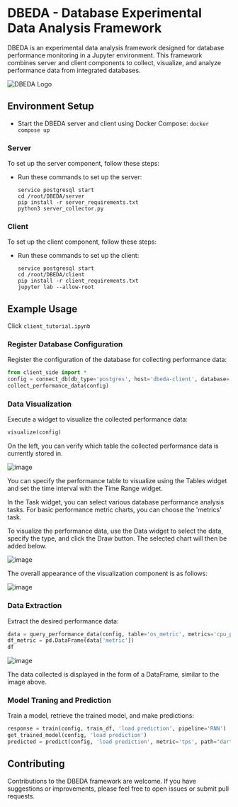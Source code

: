 # DBEDA - Database Experimental Data Analysis Framework

DBEDA is an experimental data analysis framework designed for database performance monitoring in a Jupyter environment. This framework combines server and client components to collect, visualize, and analyze performance data from integrated databases.

![DBEDA Logo](https://github.com/jeha-dblab/dbeda_framework/assets/80744377/a4f7cfe8-7dba-455e-ba89-43b74791fd84)

## Environment Setup
- Start the DBEDA server and client using Docker Compose:
```docker compose up```

### Server
To set up the server component, follow these steps:
- Run these commands to set up the server:
   ```
   service postgresql start
   cd /root/DBEDA/server
   pip install -r server_requirements.txt
   python3 server_collector.py
   ```
### Client
To set up the client component, follow these steps:
- Run these commands to set up the client:
   ```
   service postgresql start
   cd /root/DBEDA/client
   pip install -r client_requirements.txt
   jupyter lab --allow-root
   ```

## Example Usage
Click `client_tutorial.ipynb`

### Register Database Configuration

Register the configuration of the database for collecting performance data:

```python
from client_side import *
config = connect_db(db_type='postgres', host='dbeda-client', database='test_cli', user='postgres', password='postgres', port='5434')
collect_performance_data(config)
```
### Data Visualization
Execute a widget to visualize the collected performance data:

```python
visualize(config)
```
On the left, you can verify which table the collected performance data is currently stored in.

![image](https://github.com/jeha-dblab/dbeda_framework/assets/80744377/b3346336-a33f-45ef-be43-f73847d34c22)

You can specify the performance table to visualize using the Tables widget and set the time interval with the Time Range widget.

In the Task widget, you can select various database performance analysis tasks. For basic performance metric charts, you can choose the 'metrics' task.


To visualize the performance data, use the Data widget to select the data, specify the type, and click the Draw button. The selected chart will then be added below.


![image](https://github.com/jeha-dblab/dbeda_framework/assets/80744377/52a5b202-72fd-4d44-8555-cf1c8f12273c)


The overall appearance of the visualization component is as follows:

![image](https://github.com/jeha-dblab/dbeda_framework/assets/80744377/9b5aaf0b-380a-4416-a653-e1eb06a3a8e3)

### Data Extraction
Extract the desired performance data:
```python
data = query_performance_data(config, table='os_metric', metrics='cpu_percent', task='metrics', recent_time_window='1 day')
df_metric = pd.DataFrame(data['metric'])
df
```
![image](https://github.com/jeha-dblab/dbeda_framework/assets/80744377/8c3c25bb-404e-42d4-80ff-242b47447565)

The data collected is displayed in the form of a DataFrame, similar to the image above.

### Model Traning and Prediction
Train a model, retrieve the trained model, and make predictions:

```python
response = train(config, train_df, 'load prediction', pipeline='RNN')
get_trained_model(config, 'load prediction')
predicted = predict(config, 'load prediction', metric='tps', path="darts_TCN_20230523_150814.pickle")
```
## Contributing
Contributions to the DBEDA framework are welcome. If you have suggestions or improvements, please feel free to open issues or submit pull requests.
